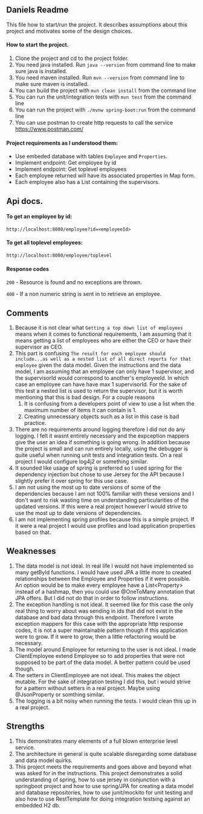 ## Daniels Readme
This file how to start/run the project. It describes assumptions about this project and motivates some of the design choices.

#### How to start the project.
1. Clone the project and cd to the project folder.
2. You need java installed. Run `java --version` from command line to make sure java is installed.
3. You need maven installed. Run `mvn --version` from command line to make sure maven is installed.
4. You can build the project with `mvn clean install` from the command line
5. You can run the unit/integration tests with `mvn test` from the command line
6. You can run the project with `./mvnw spring-boot:run` from the command line
7. You can use postman to create http requests to call the service https://www.postman.com/

#### Project requirements as I understood them:
- Use embeded database with tables `Employee` and `Properties`.
- Implement endpoint: Get employee by id
- Implement endpoint: Get toplevel employees
- Each employee returned will have its associated properties in Map form.
- Each employee also has a List<Employee> containing the supervisors.

## Api docs.
#### To get an employee by id:
`
http://localhost:8080/employee?id=<employeeId>
`

#### To get all toplevel employees:
`
http://localhost:8080/employee/toplevel
`

#### Response codes
`200` - Resource is found and no exceptions are thrown.

`400` - If a non numeric string is sent in to retrieve an employee.

## Comments

1. Because it is not clear what `Getting a top down list of employees` means when it comes to functional requirements, I am assuming that it means getting a list of employees who are either the CEO or have their supervisor as CEO.
2. This part is confusing `The result for each employee should include...as well as a nested list of all direct reports for that employee` given the data model. Given the instructions and the data model, I am assuming that an employee can only have 1 supervisor, and the supervisorId would correspond to another's employeeId. In which case an employee can have have max 1 supervisorId. For the sake of this test a nested list is used to return the supervisor, but it is worth mentioning that this is bad design. For a couple reasons
    1. It is confusing from a developers point of view to use a list when the maximum number of items it can contain is 1.
    2. Creating unnecessary objects such as a list in this case is bad practice.
3. There are no requirements around logging therefore I did not do any logging. I felt it wasnt entirely necessary and the expception mappers give the user an idea if something is going wrong. In addition because the project is small and can run entirely locally, using the debugger is quite useful when running unit tests and integration tests. On a real project I would configure log4j2 or something similar. 
4. It sounded like usage of spring is preferred so I used spring for the dependency injection but chose to use Jersey for the API because I slightly prefer it over spring for this use case.
5. I am not using the most up to date versions of some of the dependencies because I am not 100% familiar with these versions and I don't want to risk wasting time on understanding particularities of the updated versions. If this were a real project however I would strive to use the most up to date versions of dependencies.
6. I am not implementing spring profiles because this is a simple project. If it were a real project I would use profiles and load application properties based on that.

## Weaknesses
1. The data model is not ideal. In real life I would not have implemented so many getById functions. I would have used JPA a little more to created relationships between the Employee and Properties if it were possible. An option would be to make every employee have a List\<Property> instead of a hashmap, then you could use @OneToMany annotation that JPA offers. But I did not do that in order to follow instructions.
2. The exception handling is not ideal. It seemed like for this case the only real thing to worry about was sending in ids that did not exist in the database and bad data through this endpoint. Therefore I wrote exception mappers for this case with the appropriate http response codes, it is not a super maintainable pattern though if this application were to grow. If it were to grow, then a little refactoring would be necessary.
3. The model around Employee for returning to the user is not ideal. I made ClientEmployee extend Employee so to add properties that were not supposed to be part of the data model. A better pattern could be used though.
4. The setters in ClientEmployee are not ideal. This makes the object mutable. For the sake of integration testing I did this, but i would strive for a pattern without setters in a real project. Maybe using @JsonProperty or somthing similar.
5. The logging is a bit noisy when running the tests. I would clean this up in a real project.

## Strengths
1. This demonstrates many elements of a full blown enterprise level service.
2. The architecture in general is quite scalable disregarding some database and data model quirks.
3. This project meets the requirements and goes above and beyond what was asked for in the instructions. This project demonstrates a solid understanding of spring, how to use jersey in conjunction with a springboot project and how to use spring/JPA for creating a data model and database repositories, how to use junit/mockito for unit testing and also how to use RestTemplate for doing integration testsing against an embedded H2 db.